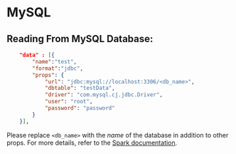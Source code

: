 # MySQL

## Reading From MySQL Database:

```json
    "data" : [{
        "name":"test", 
        "format":"jdbc", 
        "props": {
            "url": "jdbc:mysql://localhost:3306/<db_name>",
            "dbtable": "testData",
            "driver": "com.mysql.cj.jdbc.Driver",
            "user": "root",
            "password": "password"				
        }
    }],
```

Please replace `<db_name>` with the _name_ of the database in addition to other props. For more details, refer to the [Spark documentation](https://spark.apache.org/docs/latest/sql-data-sources-jdbc.html).
